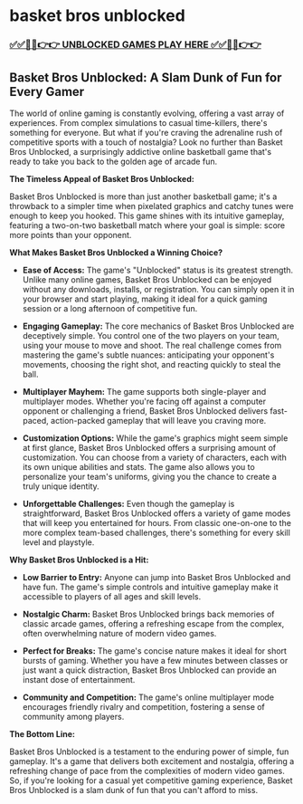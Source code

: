 # basket bros unblocked

### [✅✅🔴🔴👉👉 UNBLOCKED GAMES PLAY HERE ✅✅🔴🔴👉👉](https://topstoryindia.com)

## Basket Bros Unblocked: A Slam Dunk of Fun for Every Gamer

The world of online gaming is constantly evolving, offering a vast array of experiences. From complex simulations to casual time-killers, there's something for everyone. But what if you're craving the adrenaline rush of competitive sports with a touch of nostalgia? Look no further than Basket Bros Unblocked, a surprisingly addictive online basketball game that's ready to take you back to the golden age of arcade fun.

**The Timeless Appeal of Basket Bros Unblocked:**

Basket Bros Unblocked is more than just another basketball game; it's a throwback to a simpler time when pixelated graphics and catchy tunes were enough to keep you hooked. This game shines with its intuitive gameplay, featuring a two-on-two basketball match where your goal is simple: score more points than your opponent. 

**What Makes Basket Bros Unblocked a Winning Choice?**

* **Ease of Access:** The game's "Unblocked" status is its greatest strength. Unlike many online games, Basket Bros Unblocked can be enjoyed without any downloads, installs, or registration. You can simply open it in your browser and start playing, making it ideal for a quick gaming session or a long afternoon of competitive fun.

* **Engaging Gameplay:** The core mechanics of Basket Bros Unblocked are deceptively simple. You control one of the two players on your team, using your mouse to move and shoot. The real challenge comes from mastering the game's subtle nuances: anticipating your opponent's movements, choosing the right shot, and reacting quickly to steal the ball.

* **Multiplayer Mayhem:** The game supports both single-player and multiplayer modes. Whether you're facing off against a computer opponent or challenging a friend, Basket Bros Unblocked delivers fast-paced, action-packed gameplay that will leave you craving more.

* **Customization Options:** While the game's graphics might seem simple at first glance, Basket Bros Unblocked offers a surprising amount of customization. You can choose from a variety of characters, each with its own unique abilities and stats. The game also allows you to personalize your team's uniforms, giving you the chance to create a truly unique identity.

* **Unforgettable Challenges:**  Even though the gameplay is straightforward, Basket Bros Unblocked offers a variety of game modes that will keep you entertained for hours. From classic one-on-one to the more complex team-based challenges, there's something for every skill level and playstyle. 

**Why Basket Bros Unblocked is a Hit:**

* **Low Barrier to Entry:** Anyone can jump into Basket Bros Unblocked and have fun. The game's simple controls and intuitive gameplay make it accessible to players of all ages and skill levels.

* **Nostalgic Charm:**  Basket Bros Unblocked brings back memories of classic arcade games, offering a refreshing escape from the complex, often overwhelming nature of modern video games.

* **Perfect for Breaks:**  The game's concise nature makes it ideal for short bursts of gaming. Whether you have a few minutes between classes or just want a quick distraction, Basket Bros Unblocked can provide an instant dose of entertainment.

* **Community and Competition:** The game's online multiplayer mode encourages friendly rivalry and competition, fostering a sense of community among players.

**The Bottom Line:**

Basket Bros Unblocked is a testament to the enduring power of simple, fun gameplay. It's a game that delivers both excitement and nostalgia, offering a refreshing change of pace from the complexities of modern video games. So, if you're looking for a casual yet competitive gaming experience, Basket Bros Unblocked is a slam dunk of fun that you can't afford to miss. 
